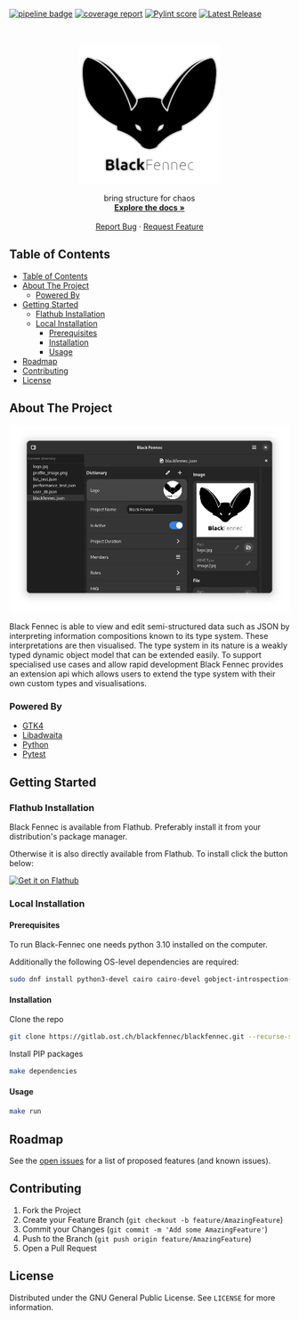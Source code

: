 [![pipeline badge][pipeline-badge]][commits]
[![coverage report][coverage-badge]][commits]
[![Pylint score][pylint-badge]][pylint-log]
[![Latest Release][release-badge]][releases]

<!-- PROJECT LOGO -->
<br />
<div align="center">
  <p>
    <a href="https://gitlab.ost.ch/blackfennec/blackfennec">
      <img src="examples/blackfennec.png" alt="Logo" width="50%">
    </a>
  </p>
  <p align="center">
    bring structure for chaos
    <br />
    <a href="http://blackfennec.pages.gitlab.ost.ch/blackfennec/"><strong>Explore the docs »</strong></a>
    <br />
    <br />
    <a href="https://github.com/blackfennec-org/blackfennec/issues">Report Bug</a>
    ·
    <a href="https://github.com/blackfennec-org/blackfennec/issues">Request Feature</a>
  </p>
</div>



<!-- TABLE OF CONTENTS -->

## Table of Contents

- [Table of Contents](#table-of-contents)
- [About The Project](#about-the-project)
  * [Powered By](#powered-by)
- [Getting Started](#getting-started)
  * [Flathub Installation](#flathub-installation)
  * [Local Installation](#local-installation)
    + [Prerequisites](#prerequisites)
    + [Installation](#installation)
    + [Usage](#usage)
- [Roadmap](#roadmap)
- [Contributing](#contributing)
- [License](#license)


<!-- ABOUT THE PROJECT -->

## About The Project

[![Black-Fennec Screen Shot][product-screenshot]](product-screenshot)

Black Fennec is able to view and edit semi-structured data such as JSON by interpreting information compositions known to its type system. These interpretations are then visualised. The type system in its nature is a weakly typed dynamic object model that can be extended easily. To support specialised use cases and allow rapid development Black Fennec provides an extension api which allows users to extend the type system with their own custom types and visualisations.

### Powered By

* [GTK4](https://gtk.org/gtk4/)
* [Libadwaita](https://gitlab.gnome.org/GNOME/libadwaita)
* [Python](https://www.python.org/)
* [Pytest](https://pytest.org/)

<!-- GETTING STARTED -->

## Getting Started

### Flathub Installation

Black Fennec is available from Flathub. Preferably install it from your distribution's package manager.

Otherwise it is also directly available from Flathub. To install click the button below:

[![Get it on Flathub][flathub-badge]][flathub]

### Local Installation

#### Prerequisites

To run Black-Fennec one needs python 3.10 installed on the computer.

Additionally the following OS-level dependencies are required:

```sh
sudo dnf install python3-devel cairo cairo-devel gobject-introspection-devel cairo-gobject-devel
```

#### Installation

Clone the repo

```sh
git clone https://gitlab.ost.ch/blackfennec/blackfennec.git --recurse-submodules
```

Install PIP packages

```sh
make dependencies
```

#### Usage

```sh
make run
```

<!-- ROADMAP -->

## Roadmap

See the [open issues](https://gitlab.ost.ch/blackfennec/blackfennec/issues) for a list of proposed features (and known
issues).

<!-- CONTRIBUTING -->

## Contributing

1. Fork the Project
2. Create your Feature Branch (`git checkout -b feature/AmazingFeature`)
3. Commit your Changes (`git commit -m 'Add some AmazingFeature'`)
4. Push to the Branch (`git push origin feature/AmazingFeature`)
5. Open a Pull Request

<!-- LICENSE -->

## License

Distributed under the GNU General Public License. See `LICENSE` for more information.

<!-- MARKDOWN LINKS & IMAGES -->
<!-- https://www.markdownguide.org/basic-syntax/#reference-style-links -->

[pipeline-badge]: https://gitlab.ost.ch/blackfennec/blackfennec/badges/dev/pipeline.svg

[coverage-badge]: https://gitlab.ost.ch/blackfennec/blackfennec/badges/dev/coverage.svg

[pylint-badge]: https://gitlab.ost.ch/blackfennec/blackfennec/-/jobs/artifacts/dev/raw/pylint/pylint.svg?job=run%20linter

[pylint-log]: https://gitlab.ost.ch/blackfennec/blackfennec/-/jobs/artifacts/dev/raw/pylint/pylint.log?job=run%20linter

[release-badge]: https://gitlab.ost.ch/blackfennec/blackfennec/-/badges/release.svg

[releases]: https://gitlab.ost.ch/blackfennec/blackfennec/-/releases

[commits]: https://gitlab.ost.ch/blackfennec/blackfennec/-/commits/dev

[issues-url]: https://gitlab.ost.ch/blackfennec/blackfennec/issues

[product-screenshot]: docs/source/project/standards/design/screenshots/blackfennec.png

[flathub-badge]: https://flathub.org/assets/badges/flathub-badge-en.png

[flathub]: https://flathub.org/apps/details/org.blackfennec.app